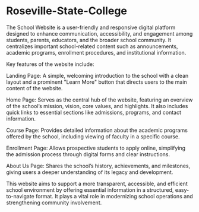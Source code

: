 # Roseville-State-College
The School Website is a user-friendly and responsive digital platform designed to enhance communication, accessibility, and engagement among students, parents, educators, and the broader school community. It centralizes important school-related content such as announcements, academic programs, enrollment procedures, and institutional information.

Key features of the website include:

Landing Page: A simple, welcoming introduction to the school with a clean layout and a prominent "Learn More" button that directs users to the main content of the website.
  
Home Page: Serves as the central hub of the website, featuring an overview of the school’s mission, vision, core values, and highlights. It also includes quick links to essential sections like admissions, programs, and contact information.
  
Course Page: Provides detailed information about the academic programs offered by the school, including viewing of faculty in a specific course.
  
Enrollment Page: Allows prospective students to apply online, simplifying the admission process through digital forms and clear instructions.
  
About Us Page: Shares the school’s history, achievements, and milestones, giving users a deeper understanding of its legacy and development.

This website aims to support a more transparent, accessible, and efficient school environment by offering essential information in a structured, easy-to-navigate format. It plays a vital role in modernizing school operations and strengthening community involvement.

